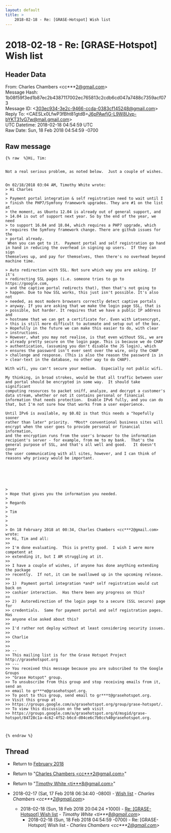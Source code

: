 ```yaml
---
layout: default
title: >
    2018-02-18 - Re: [GRASE-Hotspot] Wish list
---
```


# 2018-02-18 - Re: [GRASE-Hotspot] Wish list

## Header Data

From: Charles Chambers \<cc***2@gmail.com\><br>
Message Hash: 1b08f59f3ed1b87ec2b4387117002ec765813c2cdb6cd047a7488c7359acf073<br>
Message ID: \<303ec934-3e2c-9466-ccda-0383cf145248@gmail.com\><br>
Reply To: \<CAESLx0LfwP3fBht81gtdB=J6pPAwfjG-L9W8Uvp-bYKT31vG7w@mail.gmail.com\><br>
UTC Datetime: 2018-02-18 04:54:59 UTC<br>
Raw Date: Sun, 18 Feb 2018 04:54:59 -0700<br>

## Raw message

```
{% raw  %}Hi, Tim:


Not a real serious problem, as noted below.  Just a couple of wishes.


On 02/18/2018 03:04 AM, Timothy White wrote:
> Hi Charles
>
> Payment portal integration & self registration need to wait until I
> finish the PHP7/Symfony framework upgrades. They are #1 on the list at
> the moment, as Ubuntu 12.04 is already out of general support, and
> 14.04 is out of support next year. So by the end of the year, we need
> to support 16.04 and 18.04, which requires a PHP7 upgrade, which
> requires the Symfony framework change. There are github issues for the
> portal already.
 When you can get to it.  Payment portal and self registration go hand
in hand in reducing the overhead in signing up users.  If they can sign
themselves up, and pay for themselves, then there's no overhead beyond
machine time.

> Auto redirection with SSL. Not sure which way you are asking. If it's
> redirecting SSL pages (i.e. someone tries to go to https://google.com,
> and the captive portal redirects that), then that's not going to
> happen. Due to how SSL works, this just isn't possible. It's also not
> needed, as most modern browsers correctly detect captive portals
> anyway. If you are asking that we make the login page SSL, that is
> possible, but harder. It requires that we have a public IP address and
> hostname that we can get a certificate for. Even with Letsencrypt,
> this is still more difficult to automate and setup out of the box.
> Hopefully in the future we can make this easier to do, with clear
> instructions.
> However, what you may not realise, is that even without SSL, we are
> already pretty secure on the login page. This is because we do CHAP
> authentication, (assuming you don't disable the JS login), which
> ensures the password isn't ever sent over the wire, only the CHAP
> challenge and response. (This is also the reason the password is in
> clear-text in the database, no other way to do CHAP).

With wifi, you can't secure your medium.  Especially not public wifi.

My thinking, in broad strokes, would be that all traffic between user
and portal should be encrypted in some way.  It should take significant
computing resources to packet sniff, analyze, and decrypt a customer's
data stream, whether or not it contains personal or financial
information that needs protection.  Enable IPv6 fully, and you can do
that, but I'm not sure how that works from a user experience.

Until IPv6 is available, my $0.02 is that this needs a "hopefully sooner
rather than later" priority.  *Most* conventional business sites will
encrypt when the user goes to provide personal or financial information,
and the encryption runs from the user's browser to the information
recipient's server - for example, from me to my bank.  That's the
general purpose of SSL, and that's all well and good.   It doesn't cover
the user communicating with all sites, however, and I can think of
reasons why privacy would be important. 






>
> Hope that gives you the information you needed.
>
> Regards
>
> Tim
>
>
>
> On 18 February 2018 at 00:34, Charles Chambers <cc***2@gmail.com> wrote:
>> Hi, Tim and all:
>>
>> I'm done evaluating.  This is pretty good.  I wish I were more competent at
>> extending it, but I AM struggling at it.
>>
>> I have a couple of wishes, if anyone has done anything extending the package
>> recently.  If not, it can be swallowed up in the upcoming release.
>>
>> 1)  Payment portal integration *and* self registration would cut back on
>> cashier interaction.  Has there been any progress on this?
>>
>> 2)  Autoredirection of the login page to a secure (SSL secure) page for
>> credentials.  Same for payment portal and self registration pages.  Has
>> anyone else asked about this?
>>
>> I'd rather not deploy without at least considering security issues.
>>
>> Charlie
>>
>>
>> --
>> This mailing list is for the Grase Hotspot Project http://grasehotspot.org
>> ---
>> You received this message because you are subscribed to the Google Groups
>> "Grase Hotspot" group.
>> To unsubscribe from this group and stop receiving emails from it, send an
>> email to gr***e@grasehotspot.org.
>> To post to this group, send email to gr***t@grasehotspot.org.
>> Visit this group at
>> https://groups.google.com/a/grasehotspot.org/group/grase-hotspot/.
>> To view this discussion on the web visit
>> https://groups.google.com/a/grasehotspot.org/d/msgid/grase-hotspot/84728c1a-4c62-4f52-b6cd-d04ce6c7b0cc%40grasehotspot.org.



{% endraw %}
```

## Thread

+ Return to [February 2018](/archive/2018/02)

+ Return to "[Charles Chambers <cc***2<span>@</span>gmail.com>](/authors/cc___2_at_gmail_com)"
+ Return to "[Timothy White <ti***8<span>@</span>gmail.com>](/authors/ti___8_at_gmail_com)"

+ 2018-02-17 (Sat, 17 Feb 2018 06:34:40 -0800) - [Wish list](/archive/2018/02/54e772b9d1daafe15b5f0510ff7a13ac2c52b913bc9c33b42a7f036490a94a99) - _Charles Chambers \<cc***2@gmail.com\>_
  + 2018-02-18 (Sun, 18 Feb 2018 20:04:24 +1000) - [Re: [GRASE-Hotspot] Wish list](/archive/2018/02/69a4bdd8bc04ea85d6694241984797648356989da3b47e76e01ab47620ffac21) - _Timothy White \<ti***8@gmail.com\>_
    + 2018-02-18 (Sun, 18 Feb 2018 04:54:59 -0700) - Re: [GRASE-Hotspot] Wish list - _Charles Chambers \<cc***2@gmail.com\>_

